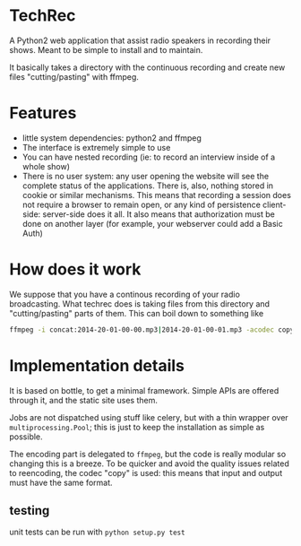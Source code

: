 TechRec
=======

A Python2 web application that assist radio speakers in recording their shows.
Meant to be simple to install and to maintain.

It basically takes a directory with the continuous recording and create new
files "cutting/pasting" with ffmpeg.

Features
=========

* little system dependencies: python2 and ffmpeg
* The interface is extremely simple to use
* You can have nested recording (ie: to record an interview inside of a whole
  show)
* There is no user system: any user opening the website will see the complete
  status of the applications. There is, also, nothing stored in cookie or
  similar mechanisms. This means that recording a session does not require a
  browser to remain open, or any kind of persistence client-side: server-side
  does it all. It also means that authorization must be done on another layer
  (for example, your webserver could add a Basic Auth)

How does it work
================

We suppose that you have a continous recording of your radio broadcasting.
What techrec does is taking files from this directory and "cutting/pasting"
parts of them. This can boil down to something like

```sh
ffmpeg -i concat:2014-20-01-00-00.mp3|2014-20-01-00-01.mp3 -acodec copy -ss 160 -t 1840 foo.mp3
```


Implementation details
======================

It is based on bottle, to get a minimal framework. Simple APIs are offered
through it, and the static site uses them.

Jobs are not dispatched using stuff like celery, but with a thin wrapper over
`multiprocessing.Pool`; this is just to keep the installation as simple as
possible.

The encoding part is delegated to `ffmpeg`, but the code is really modular so
changing this is a breeze. To be quicker and avoid the quality issues related
to reencoding, the codec "copy" is used: this means that input and output must
have the same format.

testing
-----------

unit tests can be run with `python setup.py test`
